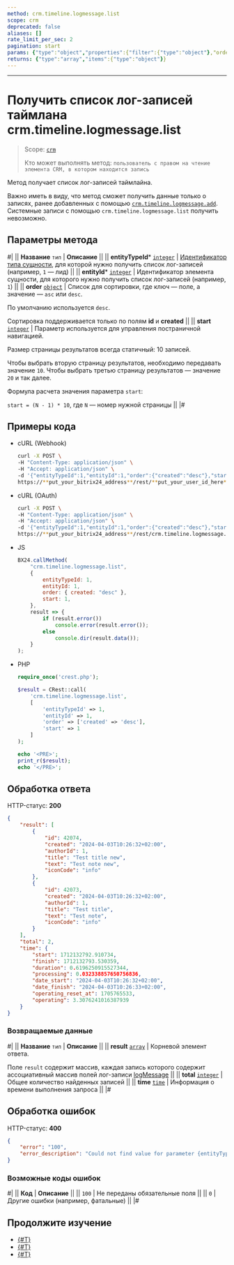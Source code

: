 ```yaml
---
method: crm.timeline.logmessage.list
scope: crm
deprecated: false
aliases: []
rate_limit_per_sec: 2
pagination: start
params: {"type":"object","properties":{"filter":{"type":"object"},"order":{"type":"object"},"select":{"type":"array","items":{"type":"string"}},"start":{"type":["integer","string"]}}}
returns: {"type":"array","items":{"type":"object"}}
---
```



---

# Получить список лог-записей таймлана crm.timeline.logmessage.list

> Scope: [`crm`](../../../scopes/permissions.md)
>
> Кто может выполнять метод: `пользователь с правом на чтение элемента CRM, в котором находится запись`

Метод получает список лог-записей таймлайна.



Важно иметь в виду, что метод сможет получить данные только о записях, ранее добавленных с помощью [`crm.timeline.logmessage.add`](./crm-timeline-logmessage-add.md). Системные записи с помощью `crm.timeline.logmessage.list` получить невозможно.



## Параметры метода



#|
|| **Название**
`тип` | **Описание** ||
|| **entityTypeId***
[`integer`](../../../data-types.md) | [Идентификатор типа сущности](../../data-types.md#object_type), для которой нужно получить список лог-записей (например, `1` — лид) ||
|| **entityId***
[`integer`](../../../data-types.md) | Идентификатор элемента сущности, для которого нужно получить список лог-записей (например, `1`) ||
|| **order**
[`object`](../../../data-types.md) | Список для сортировки, где ключ — поле, а значение — `asc` или `desc`.

По умолчанию используется `desc`.

Сортировка поддерживается только по полям **id** и **created** ||
|| **start**
[`integer`](../../../data-types.md) | Параметр используется для управления постраничной навигацией.

Размер страницы результатов всегда статичный: 10 записей.

Чтобы выбрать вторую страницу результатов, необходимо передавать значение `10`. Чтобы выбрать третью страницу результатов — значение `20` и так далее.

Формула расчета значения параметра `start`:

`start = (N - 1) * 10`, где `N` — номер нужной страницы ||
|#

## Примеры кода





- cURL (Webhook)

    ```bash
    curl -X POST \
    -H "Content-Type: application/json" \
    -H "Accept: application/json" \
    -d '{"entityTypeId":1,"entityId":1,"order":{"created":"desc"},"start":1}' \
    https://**put_your_bitrix24_address**/rest/**put_your_user_id_here**/**put_your_webhook_here**/crm.timeline.logmessage.list
    ```

- cURL (OAuth)

    ```bash
    curl -X POST \
    -H "Content-Type: application/json" \
    -H "Accept: application/json" \
    -d '{"entityTypeId":1,"entityId":1,"order":{"created":"desc"},"start":1,"auth":"**put_access_token_here**"}' \
    https://**put_your_bitrix24_address**/rest/crm.timeline.logmessage.list
    ```

- JS

    ```js
    BX24.callMethod(
        "crm.timeline.logmessage.list",
        {
            entityTypeId: 1,
            entityId: 1,
            order: { created: "desc" },
            start: 1,
        },
        result => {
            if (result.error())
                console.error(result.error());
            else
                console.dir(result.data());
        }
    );
    ```

- PHP

    ```php
    require_once('crest.php');

    $result = CRest::call(
        'crm.timeline.logmessage.list',
        [
            'entityTypeId' => 1,
            'entityId' => 1,
            'order' => ['created' => 'desc'],
            'start' => 1
        ]
    );

    echo '<PRE>';
    print_r($result);
    echo '</PRE>';
    ```



## Обработка ответа

HTTP-статус: **200**

```json
{
    "result": [
        {
            "id": 42074,
            "created": "2024-04-03T10:26:32+02:00",
            "authorId": 1,
            "title": "Test title new",
            "text": "Test note new",
            "iconCode": "info"
        },
        {
            "id": 42073,
            "created": "2024-04-03T10:26:32+02:00",
            "authorId": 1,
            "title": "Test title",
            "text": "Test note",
            "iconCode": "info"
        }
    ],
    "total": 2,
    "time": {
        "start": 1712132792.910734,
        "finish": 1712132793.530359,
        "duration": 0.6196250915527344,
        "processing": 0.032338857650756836,
        "date_start": "2024-04-03T10:26:32+02:00",
        "date_finish": "2024-04-03T10:26:33+02:00",
        "operating_reset_at": 1705765533,
        "operating": 3.3076241016387939
    }
}
```

### Возвращаемые данные

#|
|| **Название**
`тип` | **Описание** ||
|| **result**
[`array`](../../../data-types.md) | Корневой элемент ответа.

Поле `result` содержит массив, каждая запись которого содержит ассоциативный массив полей лог-записи [logMessage](./crm-timeline-logmessage-add.md#logMessage) ||
|| **total**
[`integer`](../../../data-types.md) | Общее количество найденных записей ||
|| **time**
[`time`](../../../data-types.md) | Информация о времени выполнения запроса ||
|#

## Обработка ошибок

HTTP-статус: **400**

```json
{
    "error": "100",
    "error_description": "Could not find value for parameter {entityTypeId}"
}
```



### Возможные коды ошибок

#|
|| **Код** | **Описание** ||
|| `100` | Не переданы обязательные поля ||
|| `0` | Другие ошибки (например, фатальные) ||
|#



## Продолжите изучение 

- [{#T}](./crm-timeline-logmessage-add.md)
- [{#T}](./crm-timeline-logmessage-get.md)
- [{#T}](./crm-timeline-logmessage-delete.md)

